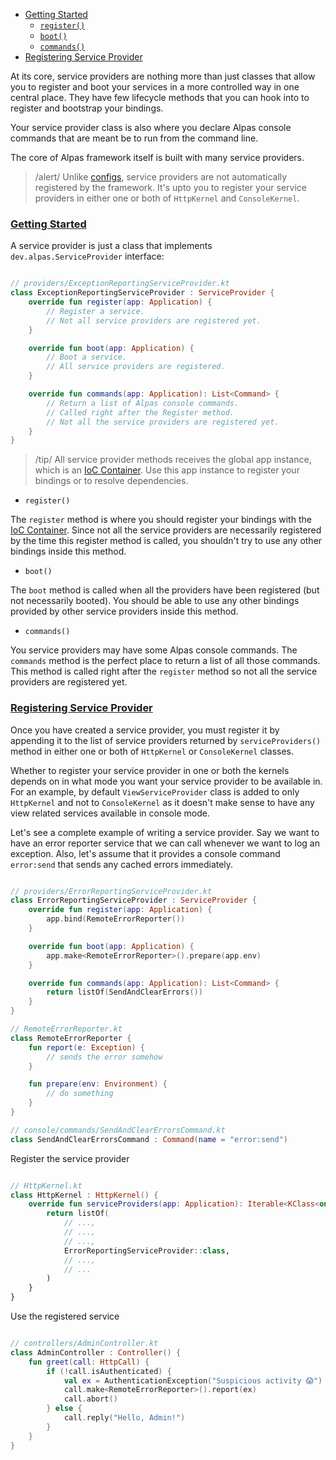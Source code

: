 - [Getting Started](#getting-started)
    - [`register()`](#register)
    - [`boot()`](#boot)
    - [`commands()`](#commands)
- [Registering Service Provider](#registering)

At its core, service providers are nothing more than just classes that allow you to register and boot your services
in a more controlled way in one central place. They have few lifecycle methods that you can hook into to register
and bootstrap your bindings.

Your service provider class is also where you declare Alpas console commands that are meant be to run from the
command line.

The core of Alpas framework itself is built with many service providers.

> /alert/ <span>Unlike [configs](/docs/configuration), service providers are not automatically registered by the 
> framework. It's upto you to register your service providers in either one or both of `HttpKernel` and `ConsoleKernel`.


<a name="getting-started"></a>
### [Getting Started](#getting-started)

A service provider is just a class that implements `dev.alpas.ServiceProvider` interface:

<span class="line-numbers" data-start="3">

```kotlin

// providers/ExceptionReportingServiceProvider.kt
class ExceptionReportingServiceProvider : ServiceProvider {
    override fun register(app: Application) {
        // Register a service.
        // Not all service providers are registered yet.
    }

    override fun boot(app: Application) {
        // Boot a service.
        // All service providers are registered.
    }

    override fun commands(app: Application): List<Command> {
        // Return a list of Alpas console commands.
        // Called right after the Register method.
        // Not all the service providers are registered yet.
    }
}

```

</span>

> /tip/ <span> All service provider methods receives the global app instance, which is an
[IoC Container](/docs/ioc-container). Use this app instance to register your bindings
or to resolve dependencies.</span>

<div class="sublist">

<a name="register"></a>
- `register()`

The `register` method is where you should register your bindings with the [IoC Container](/docs/ioc-container).
Since not all the service providers are necessarily registered by the time this register method is called,
you shouldn't try to use any other bindings inside this method.

<a name="boot"></a>
- `boot()`

The `boot` method is called when all the providers have been registered (but not necessarily booted). You should be
able to use any other bindings provided by other service providers inside this method.

<a name="commands"></a>
- `commands()`

You service providers may have some Alpas console commands. The `commands` method is the perfect place
to return a list of all those commands. This method is called right after the `register` method so
not all the service providers are registered yet.

</div>

<a name="registering"></a>
### [Registering Service Provider](#registering)

Once you have created a service provider, you must register it by appending it to the list of service providers
returned by `serviceProviders()` method in either one or both of `HttpKernel` or `ConsoleKernel` classes.

Whether to register your service provider in one or both the kernels depends on in what mode you want your service
provider to be available in. For an example, by default `ViewServiceProvider` class is added to only
`HttpKernel` and not to `ConsoleKernel` as it doesn't make sense to have any view related
services available in console mode.

Let's see a complete example of writing a service provider. Say we want to have an error reporter service that we
can call whenever we want to log an exception. Also, let's assume that it provides a console command `error:send` that
sends any cached errors immediately.

<span class="line-numbers" data-start="1">

```kotlin

// providers/ErrorReportingServiceProvider.kt
class ErrorReportingServiceProvider : ServiceProvider {
    override fun register(app: Application) {
        app.bind(RemoteErrorReporter())
    }

    override fun boot(app: Application) {
        app.make<RemoteErrorReporter>().prepare(app.env)
    }

    override fun commands(app: Application): List<Command> {
        return listOf(SendAndClearErrors())
    }
}

// RemoteErrorReporter.kt
class RemoteErrorReporter {
    fun report(e: Exception) {
        // sends the error somehow
    }

    fun prepare(env: Environment) {
        // do something
    }
}

// console/commands/SendAndClearErrorsCommand.kt
class SendAndClearErrorsCommand : Command(name = "error:send")

```

</span>

Register the service provider

<span class="line-numbers" data-start="8">

```kotlin

// HttpKernel.kt
class HttpKernel : HttpKernel() {
    override fun serviceProviders(app: Application): Iterable<KClass<out ServiceProvider>> {
        return listOf(
            // ...,
            // ...,
            // ...,
            ErrorReportingServiceProvider::class,
            // ...,
            // ...
        )
    }
}

```

</span>

Use the registered service

<span class="line-numbers" data-start="6">

```kotlin

// controllers/AdminController.kt
class AdminController : Controller() {
    fun greet(call: HttpCall) {
        if (!call.isAuthenticated) {
            val ex = AuthenticationException("Suspicious activity 😱")
            call.make<RemoteErrorReporter>().report(ex)
            call.abort()
        } else {
            call.reply("Hello, Admin!")
        }
    }
}

```

</span>

